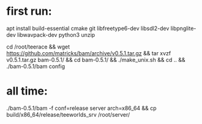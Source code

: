 # first run:
apt install build-essential cmake git libfreetype6-dev libsdl2-dev libpnglite-dev libwavpack-dev python3 unzip

cd /root/teerace && wget https://github.com/matricks/bam/archive/v0.5.1.tar.gz && tar xvzf v0.5.1.tar.gz bam-0.5.1/ && cd bam-0.5.1/ && ./make_unix.sh && cd .. && ./bam-0.5.1/bam config

# all time:
./bam-0.5.1/bam -f conf=release server arch=x86_64 && cp build/x86_64/release/teeworlds_srv /root/server/
